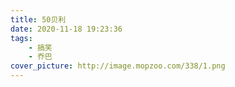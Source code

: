 ```yaml
---
title: 50贝利
date: 2020-11-18 19:23:36
tags:
	- 搞笑
    - 乔巴
cover_picture: http://image.mopzoo.com/338/1.png
---
```

